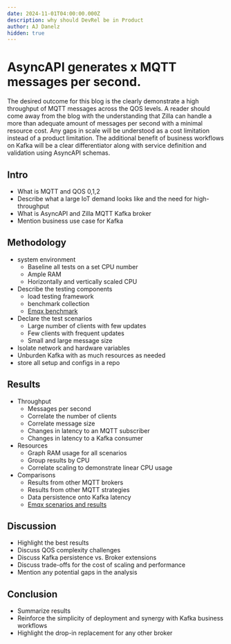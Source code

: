 ```yaml
---
date: 2024-11-01T04:00:00.000Z
description: why should DevRel be in Product
author: AJ Danelz
hidden: true
---
```


# AsyncAPI generates x MQTT messages per second.

The desired outcome for this blog is the clearly demonstrate a high throughput of MQTT messages across the QOS levels. A reader should come away from the blog with the understanding that Zilla can handle a more than adequate amount of messages per second with a minimal resource cost. Any gaps in scale will be understood as a cost limitation instead of a product limitation. The additional benefit of business workflows on Kafka will be a clear differentiator along with service definition and validation using AsyncAPI schemas.

## Intro

- What is MQTT and QOS 0,1,2  
- Describe what a large IoT demand looks like and the need for high-throughput  
- What is AsyncAPI and Zilla MQTT Kafka broker  
- Mention business use case for Kafka

## Methodology

- system environment  
  - Baseline all tests on a set CPU number  
  - Ample RAM  
  - Horizontally and vertically scaled CPU  
- Describe the testing components  
  - load testing framework  
  - benchmark collection  
  - [Emqx benchmark](https://docs.emqx.com/en/emqx/latest/performance/benchmark-emqtt-bench.html)  
- Declare the test scenarios  
  - Large number of clients with few updates  
  - Few clients with frequent updates  
  - Small and large message size  
- Isolate network and hardware variables  
- Unburden Kafka with as much resources as needed  
- store all setup and configs in a repo

## Results

- Throughput  
  - Messages per second  
  - Correlate the number of clients  
  - Correlate message size  
  - Changes in latency to an MQTT subscriber  
  - Changes in latency to a Kafka consumer  
- Resources  
  - Graph RAM usage for all scenarios  
  - Group results by CPU  
  - Correlate scaling to demonstrate linear CPU usage  
- Comparisons  
  - Results from other MQTT brokers  
  - Results from other MQTT strategies  
  - Data persistence onto Kafka latency  
  - [Emqx scenarios and results](https://docs.emqx.com/en/emqx/latest/performance/performance-reference.html#test-scenarios-and-results)

## Discussion

- Highlight the best results  
- Discuss QOS complexity challenges  
- Discuss Kafka persistence vs. Broker extensions  
- Discuss trade-offs for the cost of scaling and performance  
- Mention any potential gaps in the analysis

## Conclusion

- Summarize results  
- Reinforce the simplicity of deployment and synergy with Kafka business workflows  
- Highlight the drop-in replacement for any other broker


